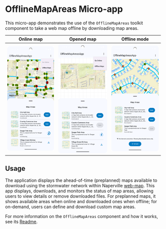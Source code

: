 # OfflineMapAreas Micro-app

This micro-app demonstrates the use of the `OfflineMapAreas` toolkit component to take a web map offline by downloading map areas.

| Online map 	| Opened map 	| Offline mode 	|
|:---:	|---	|:---:	|
| <img src="microapp_screenshot.png"> | <img src="open_map_screenshot.png"> | <img src="offline_map_screenshot.png"> |

## Usage

The application displays the ahead-of-time (preplanned) maps available to download using the stormwater network within Naperville [web-map](https://arcgisruntime.maps.arcgis.com/home/item.html?id=acc027394bc84c2fb04d1ed317aac674). This app displays, downloads, and monitors the status of map areas, allowing users to view details or remove downloaded files. For preplanned maps, it shows available areas when online and downloaded ones when offline; for on-demand, users can define and download custom map areas.

For more information on the `OfflineMapAreas` component and how it works, see its [Readme](../../toolkit/offline).